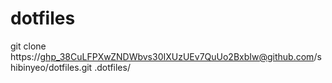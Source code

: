 # dotfiles
git clone https://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@github.com/shibinyeo/dotfiles.git .dotfiles/
